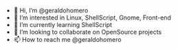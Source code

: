 - 👋 Hi, I’m @geraldohomero
- 👀 I’m interested in Linux, ShellScript, Gnome, Front-end
- 🌱 I’m currently learning ShellScript
- 💞️ I’m looking to collaborate on OpenSource projects
- 📫 How to reach me @geraldohomero

<!---
geraldohomero/geraldohomero is a ✨ special ✨ repository because its `README.md` (this file) appears on your GitHub profile.
You can click the Preview link to take a look at your changes.
--->

